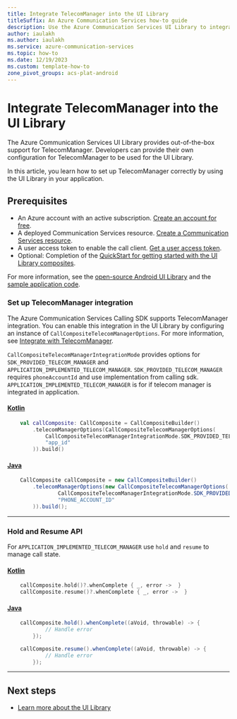 ```yaml
---
title: Integrate TelecomManager into the UI Library
titleSuffix: An Azure Communication Services how-to guide
description: Use the Azure Communication Services UI Library to integrate TelecomManager.
author: iaulakh
ms.author: iaulakh
ms.service: azure-communication-services
ms.topic: how-to 
ms.date: 12/19/2023
ms.custom: template-how-to
zone_pivot_groups: acs-plat-android
---
```


# Integrate TelecomManager into the UI Library

The Azure Communication Services UI Library provides out-of-the-box support for TelecomManager. Developers can provide their own configuration for TelecomManager to be used for the UI Library.

In this article, you learn how to set up TelecomManager correctly by using the UI Library in your application.

## Prerequisites

- An Azure account with an active subscription. [Create an account for free](https://azure.microsoft.com/free/?WT.mc_id=A261C142F).
- A deployed Communication Services resource. [Create a Communication Services resource](../../quickstarts/create-communication-resource.md).
- A user access token to enable the call client. [Get a user access token](../../quickstarts/identity/access-tokens.md).
- Optional: Completion of the [QuickStart for getting started with the UI Library composites](../../quickstarts/ui-library/get-started-composites.md).

For more information, see the [open-source Android UI Library](https://github.com/Azure/communication-ui-library-android) and the [sample application code](https://github.com/Azure-Samples/communication-services-android-quickstarts/tree/main/ui-calling).

### Set up TelecomManager integration

The Azure Communication Services Calling SDK supports TelecomManager integration. You can enable this integration in the UI Library by configuring an instance of `CallCompositeTelecomManagerOptions`. For more information, see [Integrate with TelecomManager](../calling-sdk/telecommanager-integration.md).

`CallCompositeTelecomManagerIntegrationMode` provides options for `SDK_PROVIDED_TELECOM_MANAGER` and `APPLICATION_IMPLEMENTED_TELECOM_MANAGER`. `SDK_PROVIDED_TELECOM_MANAGER` requires `phoneAccountId` and use implementation from calling sdk. `APPLICATION_IMPLEMENTED_TELECOM_MANAGER` is for if telecom manager is integrated in application.

#### [Kotlin](#tab/kotlin)

```kotlin
    val callComposite: CallComposite = CallCompositeBuilder()
        .telecomManagerOptions(CallCompositeTelecomManagerOptions(
            CallCompositeTelecomManagerIntegrationMode.SDK_PROVIDED_TELECOM_MANAGER,
            "app_id"
        )).build()
```

#### [Java](#tab/java)
```java
    CallComposite callComposite = new CallCompositeBuilder()
        .telecomManagerOptions(new CallCompositeTelecomManagerOptions(
                CallCompositeTelecomManagerIntegrationMode.SDK_PROVIDED_TELECOM_MANAGER,
                "PHONE_ACCOUNT_ID"
        )).build();
```

-----

### Hold and Resume API

For `APPLICATION_IMPLEMENTED_TELECOM_MANAGER` use `hold` and `resume` to manage call state.

#### [Kotlin](#tab/kotlin)

```kotlin
    callComposite.hold()?.whenComplete { _, error ->  }
    callComposite.resume()?.whenComplete { _, error ->  }
```

#### [Java](#tab/java)
```java
    callComposite.hold().whenComplete((aVoid, throwable) -> {
            // Handle error
        });

    callComposite.resume().whenComplete((aVoid, throwable) -> {
            // Handle error
        });
```

-----

## Next steps

- [Learn more about the UI Library](../../concepts/ui-library/ui-library-overview.md)